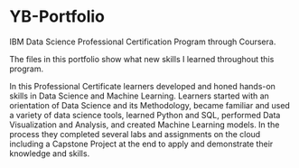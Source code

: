 # YB-Portfolio
IBM Data Science Professional Certification Program through Coursera.

The files in this portfolio show what new skills I learned throughout this program.

In this Professional Certificate learners developed and honed
hands-on skills in Data Science and Machine Learning. Learners
started with an orientation of Data Science and its Methodology,
became familiar and used a variety of data science tools, learned
Python and SQL, performed Data Visualization and Analysis, and
created Machine Learning models. In the process they completed
several labs and assignments on the cloud including a Capstone
Project at the end to apply and demonstrate their knowledge and
skills.
